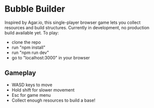 # Bubble Builder
Inspired by Agar.io, this single-player browser game lets you collect resources and build structures. Currently in development, no production build available yet. To play:
  - clone the repo
  - run "npm install"
  - run "npm run dev"
  - go to "localhost:3000" in your browser

## Gameplay
 - WASD keys to move
 - Hold shift for slower movement
 - Esc for game menu
 - Collect enough resources to build a base!
